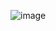 ![image](https://github.com/HammadAdnan201/hammad-website6/assets/168765100/3b22b33d-af3c-4fff-aeef-05ea959b9efb)
